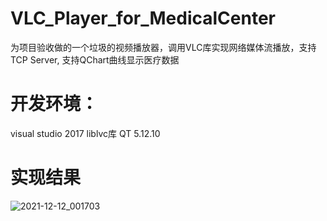 # VLC_Player_for_MedicalCenter
为项目验收做的一个垃圾的视频播放器，调用VLC库实现网络媒体流播放，支持TCP Server, 支持QChart曲线显示医疗数据
# 开发环境：
visual studio 2017
liblvc库
QT 5.12.10
# 实现结果
![2021-12-12_001703](https://user-images.githubusercontent.com/39303988/159117027-1beadd99-84b7-4369-8f35-e70672af1ae1.png)
